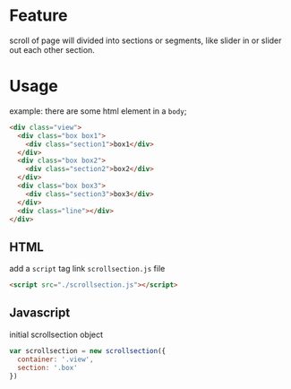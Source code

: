 # Feature

scroll of page will divided into sections or segments, like slider in or slider out each other section.

# Usage

example:
there are some html element in a `body`;
```html
<div class="view">
  <div class="box box1">
    <div class="section1">box1</div>
  </div>
  <div class="box box2">
    <div class="section2">box2</div>
  </div>
  <div class="box box3">
    <div class="section3">box3</div>
  </div>
  <div class="line"></div>
</div>
```

## HTML

add a `script` tag link `scrollsection.js` file
```html
<script src="./scrollsection.js"></script>
```

## Javascript

initial scrollsection object
```js
var scrollsection = new scrollsection({
  container: '.view',
  section: '.box'
})
```
